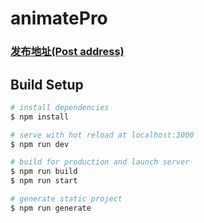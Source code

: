 # animatePro

### [发布地址(Post address)](http://106.53.115.30:3001/)

## Build Setup

```bash
# install dependencies
$ npm install

# serve with hot reload at localhost:3000
$ npm run dev

# build for production and launch server
$ npm run build
$ npm run start

# generate static project
$ npm run generate
```
